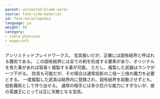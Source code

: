 ```yaml
---
parent: unlimited-blade-works
source: fate-side-material
id: fate-encyclopedia
language: ja
weight: 94
category:
- noble-phantasm
- magecraft
---
```


アンリミテッドプレイドワークス。
宝具扱いだが、正確には固有結界と呼ばれる魔術である。
この固有結界には全ての剣を形成する要素があり、オリジナルを見た事があれば容易く複製する事が可能。
ただし、複製した武器はランクが一つ下がる。
防具も可能だが、その場合は通常投影の二倍ー三倍の魔力を必要とする。
一度複製した武具は結界内に登録され、固有結界を起動させずとも、投影魔術として作り出せる。
通常の相手には多少厄介な能力にすぎないが、彼の英雄王にとっては正に天敵となる宝具。
